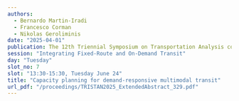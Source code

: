 ```yaml
---
authors:
  - Bernardo Martin-Iradi
  - Francesco Corman
  - Nikolas Geroliminis
date: "2025-04-01"
publication: The 12th Triennial Symposium on Transportation Analysis conference
session: "Integrating Fixed-Route and On-Demand Transit"
day: "Tuesday"
slot_no: 7
slot: "13:30-15:30, Tuesday June 24"
title: "Capacity planning for demand-responsive multimodal transit"
url_pdf: "/proceedings/TRISTAN2025_ExtendedAbstract_329.pdf"
---
```

